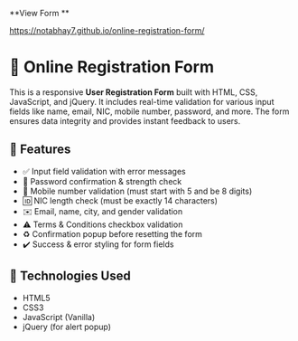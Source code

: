 **View Form **

https://notabhay7.github.io/online-registration-form/


# 📝 Online Registration Form

This is a responsive **User Registration Form** built with HTML, CSS, JavaScript, and jQuery. It includes real-time validation for various input fields like name, email, NIC, mobile number, password, and more. The form ensures data integrity and provides instant feedback to users.

## 🌟 Features

- ✅ Input field validation with error messages
- 🔐 Password confirmation & strength check
- 📱 Mobile number validation (must start with 5 and be 8 digits)
- 🆔 NIC length check (must be exactly 14 characters)
- ✉️ Email, name, city, and gender validation
- ⚠️ Terms & Conditions checkbox validation
- ♻️ Confirmation popup before resetting the form
- ✔️ Success & error styling for form fields

## 📁 Technologies Used

- HTML5
- CSS3
- JavaScript (Vanilla)
- jQuery (for alert popup)


